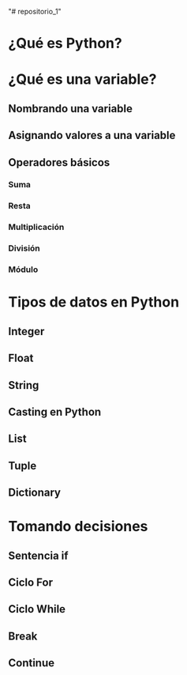 "# repositorio_1"
# ¿Qué es Python?

# ¿Qué es una variable?

## Nombrando una variable

## Asignando valores a una variable

## Operadores básicos

### Suma

### Resta

### Multiplicación

### División

### Módulo

# Tipos de datos en Python

## Integer

## Float

## String

## Casting en Python

## List

## Tuple

## Dictionary

# Tomando decisiones

## Sentencia if

## Ciclo For

## Ciclo While

## Break

## Continue
